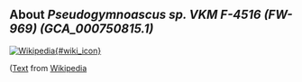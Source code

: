 
About *Pseudogymnoascus sp. VKM F-4516 (FW-969) (GCA\_000750815.1)* 
--------------------------------------------------------------

[![Wikipedia](/img/wikipedia_logo_v2_en.png){#wiki_icon}](http://en.wikipedia.org)


([Text](http://en.wikipedia.org) from [Wikipedia](http://en.wikipedia.org/) 

